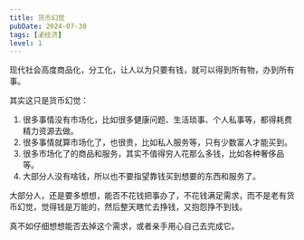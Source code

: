 ```yaml
---
title: 货币幻觉
pubDate: 2024-07-30
tags: [💰经济]
level: 1
---
```


现代社会高度商品化，分工化，让人以为只要有钱，就可以得到所有物，办到所有事。

其实这只是货币幻觉：

1. 很多事情没有市场化，比如很多健康问题、生活琐事、个人私事等，都得耗费精力资源去做。
2. 很多事情就算市场化了，也很贵，比如私人服务等，只有少数富人才能买到。
3. 很多市场化了的商品和服务，其实不值得穷人花那么多钱，比如各种奢侈品等。
4. 大部分人没有啥钱，所以也不要指望靠钱买到想要的东西和服务了。

大部分人，还是要多想想，能否不花钱把事办了，不花钱满足需求，而不是老有货币幻觉，觉得钱是万能的，然后整天瞎忙去挣钱，又抱怨挣不到钱。

真不如仔细想想能否去掉这个需求，或者亲手用心自己去完成它。
